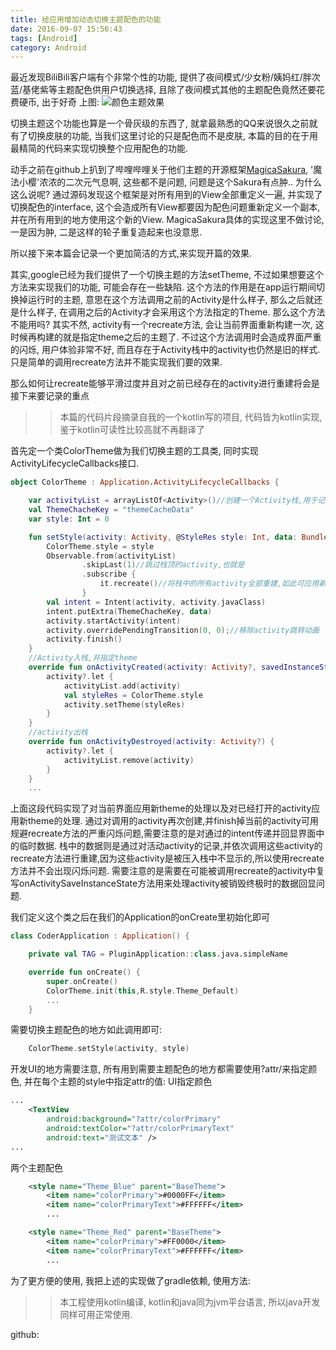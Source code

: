 ```yaml
---
title: 给应用增加动态切换主题配色的功能
date: 2016-09-07 15:56:43
tags: [Android]
category: Android
---
```


最近发现BiliBili客户端有个非常个性的功能, 提供了夜间模式/少女粉/姨妈红/胖次蓝/基佬紫等主题配色供用户切换选择, 且除了夜间模式其他的主题配色竟然还要花费硬币, 出于好奇
上图:
![颜色主题效果](http://nightfarmer.github.io/public/static/image/ColorTheme.gif)
<!-- more -->

切换主题这个功能也算是一个骨灰级的东西了, 就拿最熟悉的QQ来说很久之前就有了切换皮肤的功能, 当我们这里讨论的只是配色而不是皮肤, 本篇的目的在于用最精简的代码来实现切换整个应用配色的功能.

动手之前在github上扒到了哔哩哔哩关于他们主题的开源框架[MagicaSakura](https://github.com/Bilibili/MagicaSakura), '魔法小樱'浓浓的二次元气息啊, 这些都不是问题, 问题是这个Sakura有点肿.. 为什么这么说呢? 通过源码发现这个框架是对所有用到的View全部重定义一遍, 并实现了切换配色的interface, 这个会造成所有View都要因为配色问题重新定义一个副本, 并在所有用到的地方使用这个新的View. 
MagicaSakura具体的实现这里不做讨论, 一是因为肿, 二是这样的轮子重复造起来也没意思.

所以接下来本篇会记录一个更加简洁的方式,来实现开篇的效果.

其实,google已经为我们提供了一个切换主题的方法setTheme, 不过如果想要这个方法来实现我们的功能, 可能会存在一些缺陷. 这个方法的作用是在app运行期间切换掉运行时的主题, 意思在这个方法调用之前的Activity是什么样子, 那么之后就还是什么样子, 在调用之后的Activity才会采用这个方法指定的Theme. 
那么这个方法不能用吗? 其实不然, activity有一个recreate方法, 会让当前界面重新构建一次, 这时候再构建的就是指定theme之后的主题了. 不过这个方法调用时会造成界面严重的闪烁, 用户体验非常不好, 而且存在于Activity栈中的activity也仍然是旧的样式. 只是简单的调用recreate方法并不能实现我们要的效果.

那么如何让recreate能够平滑过度并且对之前已经存在的activity进行重建将会是接下来要记录的重点

>> 本篇的代码片段摘录自我的一个kotlin写的项目, 代码皆为kotlin实现, 鉴于kotlin可读性比较高就不再翻译了

首先定一个类ColorTheme做为我们切换主题的工具类, 同时实现ActivityLifecycleCallbacks接口.
```kotlin
object ColorTheme : Application.ActivityLifecycleCallbacks {

    var activityList = arrayListOf<Activity>()//创建一个Activity栈,用于记录所有创建的Activity
    val ThemeChacheKey = "themeCacheData"
    var style: Int = 0

    fun setStyle(activity: Activity, @StyleRes style: Int, data: Bundle? = null) {
        ColorTheme.style = style
        Observable.from(activityList)
                .skipLast(1)//跳过栈顶的activity,也就是
                .subscribe {
                    it.recreate()//将栈中的所有activity全部重建,如此可应用新主题配色
                }
        val intent = Intent(activity, activity.javaClass)
        intent.putExtra(ThemeChacheKey, data)
        activity.startActivity(intent)
        activity.overridePendingTransition(0, 0);//移除activity跳转动画
        activity.finish()
    }
    //Activity入栈,并指定theme
    override fun onActivityCreated(activity: Activity?, savedInstanceState: Bundle?) {
        activity?.let {
            activityList.add(activity)
            val styleRes = ColorTheme.style
            activity.setTheme(styleRes)
        }
    }
    //activity出栈
    override fun onActivityDestroyed(activity: Activity?) {
        activity?.let {
            activityList.remove(activity)
        }
    }
    ...
```

上面这段代码实现了对当前界面应用新theme的处理以及对已经打开的activity应用新theme的处理.
通过对调用的activity再次创建,并finish掉当前的activity可用规避recreate方法的严重闪烁问题,需要注意的是对通过的intent传递并回显界面中的临时数据.
栈中的数据则是通过对活动activity的记录,并依次调用这些activity的recreate方法进行重建,因为这些activity是被压入栈中不显示的,所以使用recreate方法并不会出现闪烁问题. 需要注意的是需要在可能被调用recreate的activity中复写onActivitySaveInstanceState方法用来处理activity被销毁终极时的数据回显问题.

我们定义这个类之后在我们的Application的onCreate里初始化即可
```kotlin
class CoderApplication : Application() {

    private val TAG = PluginApplication::class.java.simpleName

    override fun onCreate() {
        super.onCreate()
        ColorTheme.init(this,R.style.Theme_Default)
        ...
    }

```

需要切换主题配色的地方如此调用即可:
```kotlin
    ColorTheme.setStyle(activity, style)
```

开发UI的地方需要注意, 所有用到需要主题配色的地方都需要使用?attr/来指定颜色, 并在每个主题的style中指定attr的值:
UI指定颜色
```xml
...
    <TextView
        android:background="?attr/colorPrimary"
        android:textColor="?attr/colorPrimaryText"
        android:text="测试文本" />
...
```
两个主题配色
```xml
    <style name="Theme_Blue" parent="BaseTheme">
        <item name="colorPrimary">#0000FF</item>
        <item name="colorPrimaryText">#FFFFFF</item>
        ...

    <style name="Theme_Red" parent="BaseTheme">
        <item name="colorPrimary">#FF0000</item>
        <item name="colorPrimaryText">#FFFFFF</item>
        ...
```

为了更方便的使用, 我把上述的实现做了gradle依赖, 使用方法:





>> 本工程使用kotlin编译, kotlin和java同为jvm平台语言, 所以java开发同样可用正常使用.


github: 




